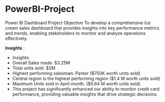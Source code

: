 # PowerBI-Project
Power Bi Dashboard Project Objective To develop a comprehensive Ice cream sales dashboard that provides insights into key performance metrics and trends, enabling stakeholders to monitor and analyze operations effectively.

__Insights__ : 

* Insights:
* Overall Sales made: $3.25M
* Total units sold: $2M
* Highest performing salesman: Parker ($750K worth units sold)
* Central region is the highest performing region ($1.4 M worth units sold)
* Maximum Units sold in April month. ($0.64 M worth units sold)
* This project has significantly enhanced our ability to monitor credit card performance, providing valuable insights that drive strategic decisions.
